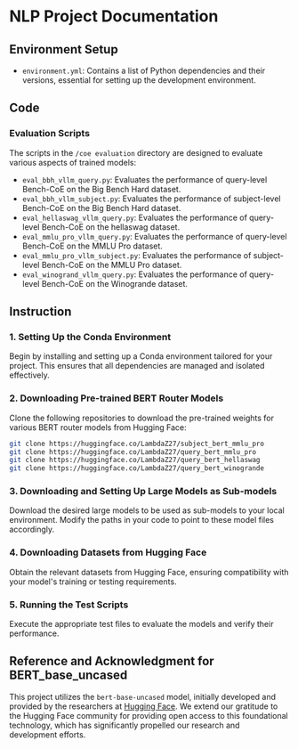 # NLP Project Documentation

## Environment Setup
- `environment.yml`: Contains a list of Python dependencies and their versions, essential for setting up the development environment.

## Code
### Evaluation Scripts
The scripts in the `/coe evaluation` directory are designed to evaluate various aspects of trained models:
- `eval_bbh_vllm_query.py`: Evaluates the performance of query-level Bench-CoE on the Big Bench Hard dataset.
- `eval_bbh_vllm_subject.py`: Evaluates the performance of subject-level Bench-CoE on the Big Bench Hard dataset.
- `eval_hellaswag_vllm_query.py`: Evaluates the performance of query-level Bench-CoE on the hellaswag dataset.
- `eval_mmlu_pro_vllm_query.py`: Evaluates the performance of query-level Bench-CoE on the MMLU Pro dataset.
- `eval_mmlu_pro_vllm_subject.py`: Evaluates the performance of subject-level Bench-CoE on the MMLU Pro dataset.
- `eval_winogrand_vllm_query.py`: Evaluates the performance of query-level Bench-CoE on the Winogrande dataset.


## Instruction

### 1. Setting Up the Conda Environment
Begin by installing and setting up a Conda environment tailored for your project. This ensures that all dependencies are managed and isolated effectively.

### 2. Downloading Pre-trained BERT Router Models
Clone the following repositories to download the pre-trained weights for various BERT router models from Hugging Face:
```bash
git clone https://huggingface.co/LambdaZ27/subject_bert_mmlu_pro
git clone https://huggingface.co/LambdaZ27/query_bert_mmlu_pro
git clone https://huggingface.co/LambdaZ27/query_bert_hellaswag
git clone https://huggingface.co/LambdaZ27/query_bert_winogrande
```

### 3. Downloading and Setting Up Large Models as Sub-models
Download the desired large models to be used as sub-models to your local environment. Modify the paths in your code to point to these model files accordingly.

### 4. Downloading Datasets from Hugging Face
Obtain the relevant datasets from Hugging Face, ensuring compatibility with your model's training or testing requirements.

### 5. Running the Test Scripts
Execute the appropriate test files to evaluate the models and verify their performance.

## Reference and Acknowledgment for BERT_base_uncased
This project utilizes the `bert-base-uncased` model, initially developed and provided by the researchers at [Hugging Face](https://huggingface.co/google-bert/bert-base-uncased). We extend our gratitude to the Hugging Face community for providing open access to this foundational technology, which has significantly propelled our research and development efforts.

